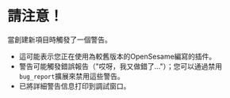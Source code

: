 # 請注意！

當創建新項目時觸發了一個警告。

- 這可能表示您正在使用為較舊版本的OpenSesame編寫的插件。
- 警告可能觸發錯誤報告（"哎呀，我又做錯了..."）；您可以通過禁用`bug_report`擴展來禁用這些警告。
- 已將詳細警告信息打印到調試窗口。